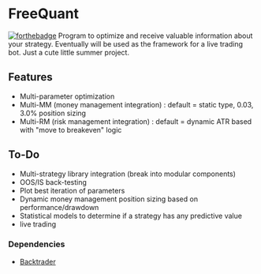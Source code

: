 # FreeQuant 
[![forthebadge](https://forthebadge.com/images/badges/made-with-javascript.svg)](https://forthebadge.com)
Program to optimize and receive valuable information about your strategy. Eventually will be used as the framework for a live trading bot. Just a cute little summer project.


## Features
- Multi-parameter optimization
- Multi-MM (money management integration) : default = static type, 0.03, 3.0% position sizing
- Multi-RM (risk management integration) : default = dynamic ATR based with "move to breakeven" logic

## To-Do
- Multi-strategy library integration (break into modular components)
- OOS/IS back-testing
- Plot best iteration of parameters
- Dynamic money management position sizing based on performance/drawdown
- Statistical models to determine if a strategy has any predictive value
- live trading


### Dependencies
- [Backtrader](https://www.backtrader.com/docu/induse/)